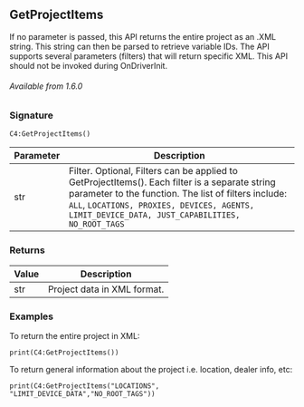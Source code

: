 ## GetProjectItems

If no parameter is passed, this API returns the entire project as an .XML string. This string can then be parsed to retrieve variable IDs. The API supports several parameters (filters) that will return specific XML. This API should not be invoked during OnDriverInit.

###### Available from 1.6.0


### Signature

`C4:GetProjectItems()`


| Parameter | Description |
| --- | --- |
| str | Filter. Optional, Filters can be applied to GetProjectItems(). Each filter is a separate string parameter to the function. The list of filters include: `ALL`,  `LOCATIONS, PROXIES, DEVICES, AGENTS, LIMIT_DEVICE_DATA, JUST_CAPABILITIES, NO_ROOT_TAGS`|


### Returns

| Value | Description |
| --- | --- |
| str | Project data in XML format. |


### Examples

To return the entire project in XML: 

 `print(C4:GetProjectItems())
`

To return general information about the project i.e. location, dealer info, etc:

`print(C4:GetProjectItems("LOCATIONS", "LIMIT_DEVICE_DATA","NO_ROOT_TAGS"))`









